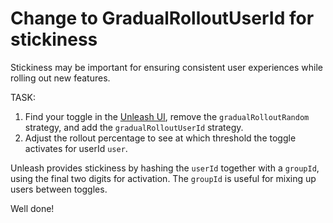 # Change to GradualRolloutUserId for stickiness

Stickiness may be important for ensuring consistent user experiences while rolling out new features.

TASK:

1. Find your toggle in the [Unleash UI](http://unleash.herokuapp.com/), remove the `gradualRolloutRandom` strategy, and add the `gradualRolloutUserId` strategy.
2. Adjust the rollout percentage to see at which threshold the toggle activates for userId `user`.

Unleash provides stickiness by hashing the `userId` together with a `groupId`, using the final two digits for activation. The `groupId` is useful for mixing up users between toggles.

Well done!